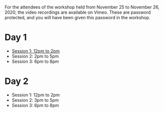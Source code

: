 For the attendees of the workshop held from November 25 to November 26, 2020, the video recordings are available on Vimeo.
These are password protected, and you will have been given this password in the workshop.

# Day 1

* [Session 1: 12pm to 2pm](https://vimeo.com/483576117)
* Session 2: 2pm to 5pm
* Session 3: 6pm to 8pm

# Day 2

* Session 1: 12pm to 2pm
* Session 2: 3pm to 5pm
* Session 3: 6pm to 8pm


